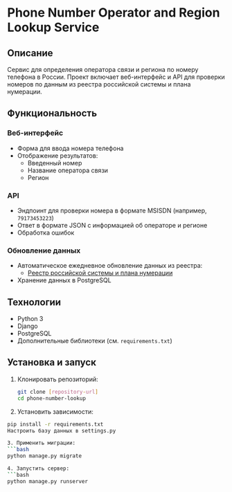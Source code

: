 # Phone Number Operator and Region Lookup Service

## Описание

Сервис для определения оператора связи и региона по номеру телефона в России. Проект включает веб-интерфейс и API для проверки номеров по данным из реестра российской системы и плана нумерации.

## Функциональность

### Веб-интерфейс
- Форма для ввода номера телефона
- Отображение результатов:
  - Введенный номер
  - Название оператора связи
  - Регион

### API
- Эндпоинт для проверки номера в формате MSISDN (например, `79173453223`)
- Ответ в формате JSON с информацией об операторе и регионе
- Обработка ошибок

### Обновление данных
- Автоматическое ежедневное обновление данных из реестра:
  - [Реестр российской системы и плана нумерации](https://opendata.digital.gov.ru/registry/numeric/downloads)
- Хранение данных в PostgreSQL

## Технологии
- Python 3
- Django
- PostgreSQL
- Дополнительные библиотеки (см. `requirements.txt`)

## Установка и запуск

1. Клонировать репозиторий:
   ```bash
   git clone [repository-url]
   cd phone-number-lookup

2. Установить зависимости:
```bash
pip install -r requirements.txt
Настроить базу данных в settings.py

3. Применить миграции:
```bash
python manage.py migrate

4. Запустить сервер:
```bash
python manage.py runserver
